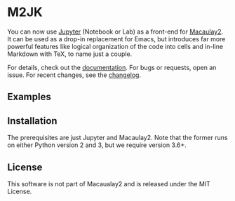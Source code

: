 # M2JK

You can now use [Jupyter](http://www.jupyter.org) (Notebook or Lab) as a front-end for [Macaulay2](http://faculty.math.illinois.edu/Macaulay2/).
It can be used as a drop-in replacement for Emacs,
but introduces far more powerful features like
logical organization of the code into cells and in-line Markdown with TeX,
to name just a couple.

For details, check out the [documentation](http://m2jk.rtfd.io).
For bugs or requests, open an issue.
For recent changes, see the [changelog](CHANGELOG.md).

## Examples

## Installation

The prerequisites are just Jupyter and Macaulay2.
Note that the former runs on either Python version 2 and 3, but we require version 3.6+.

## License

This software is not part of Macaualay2 and is released under the MIT License.
